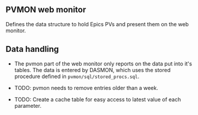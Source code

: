 PVMON web monitor
-----------------

Defines the data structure to hold Epics PVs and present them on the web monitor.


## Data handling
- The pvmon part of the web monitor only reports on the data put into it's tables.
The data is entered by DASMON, which uses the stored procedure defined in
`pvmon/sql/stored_procs.sql`.

- TODO: pvmon needs to remove entries older than a week.

- TODO: Create a cache table for easy access to latest value of each parameter.
